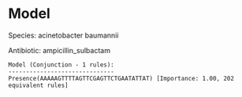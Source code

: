 
# Model

Species: acinetobacter baumannii

Antibiotic: ampicillin_sulbactam

```
Model (Conjunction - 1 rules):
------------------------------
Presence(AAAAAGTTTTAGTTCGAGTTCTGAATATTAT) [Importance: 1.00, 202 equivalent rules]

```

